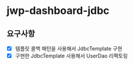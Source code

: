 # jwp-dashboard-jdbc

## 요구사항
- [x] 템플릿 콜백 패턴을 사용해서 JdbcTemplate 구현
- [x] 구현한 JdbcTemplate 사용해서 UserDao 리팩토링
